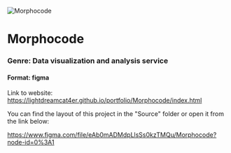![Morphocode](https://telegra.ph/file/b5907b71003287a06b321.png)

# Morphocode

### Genre: Data visualization and analysis service

#### Format: figma

Link to website: https://lightdreamcat4er.github.io/portfolio/Morphocode/index.html

You can find the layout of this project in the "Source" folder or open it from the link below:

https://www.figma.com/file/eAb0mADMdpLlsSs0kzTMQu/Morphocode?node-id=0%3A1
